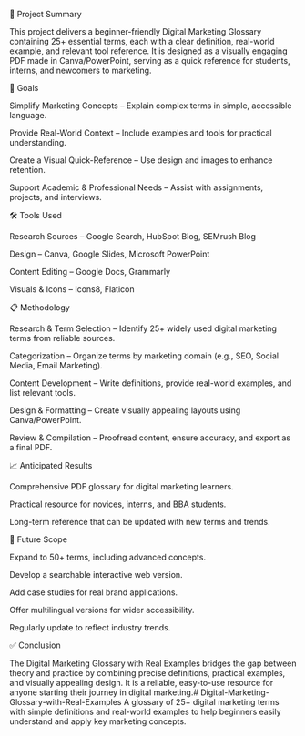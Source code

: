 📌 Project Summary

This project delivers a beginner-friendly Digital Marketing Glossary containing 25+ essential terms, each with a clear definition, real-world example, and relevant tool reference.
It is designed as a visually engaging PDF made in Canva/PowerPoint, serving as a quick reference for students, interns, and newcomers to marketing.

🎯 Goals

Simplify Marketing Concepts – Explain complex terms in simple, accessible language.

Provide Real-World Context – Include examples and tools for practical understanding.

Create a Visual Quick-Reference – Use design and images to enhance retention.

Support Academic & Professional Needs – Assist with assignments, projects, and interviews.

🛠 Tools Used

Research Sources – Google Search, HubSpot Blog, SEMrush Blog

Design – Canva, Google Slides, Microsoft PowerPoint

Content Editing – Google Docs, Grammarly

Visuals & Icons – Icons8, Flaticon

📋 Methodology

Research & Term Selection – Identify 25+ widely used digital marketing terms from reliable sources.

Categorization – Organize terms by marketing domain (e.g., SEO, Social Media, Email Marketing).

Content Development – Write definitions, provide real-world examples, and list relevant tools.

Design & Formatting – Create visually appealing layouts using Canva/PowerPoint.

Review & Compilation – Proofread content, ensure accuracy, and export as a final PDF.

📈 Anticipated Results

Comprehensive PDF glossary for digital marketing learners.

Practical resource for novices, interns, and BBA students.

Long-term reference that can be updated with new terms and trends.

🔮 Future Scope

Expand to 50+ terms, including advanced concepts.

Develop a searchable interactive web version.

Add case studies for real brand applications.

Offer multilingual versions for wider accessibility.

Regularly update to reflect industry trends.

✅ Conclusion

The Digital Marketing Glossary with Real Examples bridges the gap between theory and practice by combining precise definitions, practical examples, and visually appealing design.
It is a reliable, easy-to-use resource for anyone starting their journey in digital marketing.# Digital-Marketing-Glossary-with-Real-Examples
A glossary of 25+ digital marketing terms with simple definitions and real-world examples to help beginners easily understand and apply key marketing concepts.
